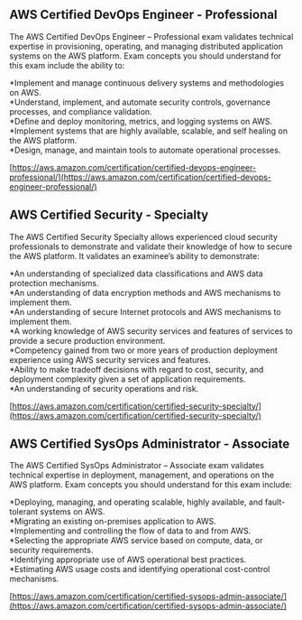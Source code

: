 ## AWS Certified DevOps Engineer - Professional

The AWS Certified DevOps Engineer – Professional exam validates technical expertise in provisioning, operating, and managing distributed application systems on the AWS platform. Exam concepts you should understand for this exam include the ability to:  

*Implement and manage continuous delivery systems and methodologies on AWS.  
*Understand, implement, and automate security controls, governance processes, and compliance validation.  
*Define and deploy monitoring, metrics, and logging systems on AWS.  
*Implement systems that are highly available, scalable, and self healing on the AWS platform.  
*Design, manage, and maintain tools to automate operational processes.  

[https://aws.amazon.com/certification/certified-devops-engineer-professional/](https://aws.amazon.com/certification/certified-devops-engineer-professional/)  

## AWS Certified Security - Specialty

The AWS Certified Security Specialty allows experienced cloud security professionals to demonstrate and validate their knowledge of how to secure the AWS platform. 
It validates an examinee’s ability to demonstrate:  

*An understanding of specialized data classifications and AWS data protection mechanisms.  
*An understanding of data encryption methods and AWS mechanisms to implement them.  
*An understanding of secure Internet protocols and AWS mechanisms to implement them.  
*A working knowledge of AWS security services and features of services to provide a secure production environment.  
*Competency gained from two or more years of production deployment experience using AWS security services and features.  
*Ability to make tradeoff decisions with regard to cost, security, and deployment complexity given a set of application requirements.  
*An understanding of security operations and risk.

[https://aws.amazon.com/certification/certified-security-specialty/](https://aws.amazon.com/certification/certified-security-specialty/)  

## AWS Certified SysOps Administrator - Associate

The AWS Certified SysOps Administrator – Associate exam validates technical expertise in deployment, management, and operations on the AWS platform. Exam concepts you should understand for this exam include:

*Deploying, managing, and operating scalable, highly available, and fault-tolerant systems on AWS.  
*Migrating an existing on-premises application to AWS.  
*Implementing and controlling the flow of data to and from AWS.  
*Selecting the appropriate AWS service based on compute, data, or security requirements.  
*Identifying appropriate use of AWS operational best practices.  
*Estimating AWS usage costs and identifying operational cost-control mechanisms.  

[https://aws.amazon.com/certification/certified-sysops-admin-associate/](https://aws.amazon.com/certification/certified-sysops-admin-associate/)  
